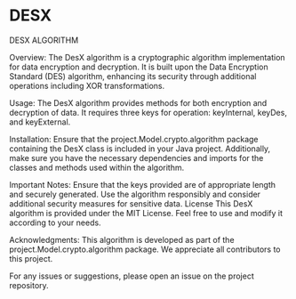# DESX
DESX ALGORITHM 

Overview:
The DesX algorithm is a cryptographic algorithm implementation for data encryption and decryption. It is built upon the Data Encryption Standard (DES) algorithm, enhancing its security through additional operations including XOR transformations.

Usage:
The DesX algorithm provides methods for both encryption and decryption of data. It requires three keys for operation: keyInternal, keyDes, and keyExternal.

Installation:
Ensure that the project.Model.crypto.algorithm package containing the DesX class is included in your Java project. Additionally, make sure you have the necessary dependencies and imports for the classes and methods used within the algorithm.

Important Notes:
Ensure that the keys provided are of appropriate length and securely generated.
Use the algorithm responsibly and consider additional security measures for sensitive data.
License
This DesX algorithm is provided under the MIT License. Feel free to use and modify it according to your needs.

Acknowledgments:
This algorithm is developed as part of the project.Model.crypto.algorithm package. We appreciate all contributors to this project.

For any issues or suggestions, please open an issue on the project repository.
